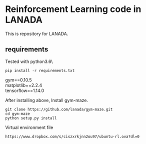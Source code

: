 # Reinforcement Learning code in LANADA

This is repository for LANADA.

## requirements
Tested with python3.6\ 
```
pip install -r requirements.txt
```
gym==0.10.5\
matplotlib==2.2.4\
tensorflow==1.14.0


After installing above, Install gym-maze.
```
git clone https://github.com/lanada/gym-maze.git
cd gym-maze
python setup.py install
```

Virtual environment file
```
https://www.dropbox.com/s/ciszxrkjnn2ou97/ubuntu-rl.ova?dl=0
```
